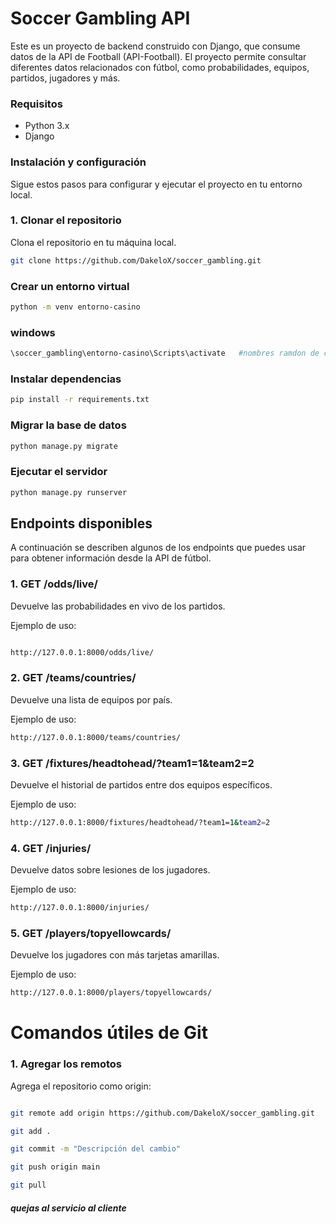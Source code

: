 # Soccer Gambling API

Este es un proyecto de backend construido con Django, que consume datos de la API de Football (API-Football). El proyecto permite consultar diferentes datos relacionados con fútbol, como probabilidades, equipos, partidos, jugadores y más.

### Requisitos

- Python 3.x
- Django


### Instalación y configuración

Sigue estos pasos para configurar y ejecutar el proyecto en tu entorno local.

### 1. Clonar el repositorio

Clona el repositorio en tu máquina local.

```bash
git clone https://github.com/DakeloX/soccer_gambling.git

```
### Crear un entorno virtual

```bash
python -m venv entorno-casino
```

###  windows

```bash
\soccer_gambling\entorno-casino\Scripts\activate   #nombres ramdon de carpeta
```

### Instalar dependencias

```bash
pip install -r requirements.txt

```
### Migrar la base de datos

```bash
python manage.py migrate
```

### Ejecutar el servidor

```bash
python manage.py runserver
```




## Endpoints disponibles
A continuación se describen algunos de los endpoints que puedes usar para obtener información desde la API de fútbol.

### 1. GET /odds/live/
Devuelve las probabilidades en vivo de los partidos.

Ejemplo de uso:

```bash

http://127.0.0.1:8000/odds/live/
```

### 2. GET /teams/countries/
Devuelve una lista de equipos por país.

Ejemplo de uso:
```bash
http://127.0.0.1:8000/teams/countries/
```

### 3. GET /fixtures/headtohead/?team1=1&team2=2
Devuelve el historial de partidos entre dos equipos específicos.

Ejemplo de uso:
```bash
http://127.0.0.1:8000/fixtures/headtohead/?team1=1&team2=2
```
### 4. GET /injuries/
Devuelve datos sobre lesiones de los jugadores.

Ejemplo de uso:

```bash
http://127.0.0.1:8000/injuries/
```

### 5. GET /players/topyellowcards/
Devuelve los jugadores con más tarjetas amarillas.

Ejemplo de uso:

```bash
http://127.0.0.1:8000/players/topyellowcards/
```

# Comandos útiles de Git


### 1. Agregar los remotos
Agrega el repositorio  como origin:

```bash

git remote add origin https://github.com/DakeloX/soccer_gambling.git

git add .

git commit -m "Descripción del cambio"

git push origin main

git pull
```


##### quejas al servicio al cliente 